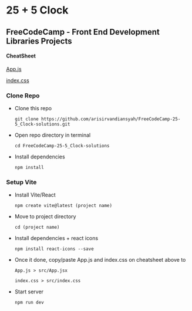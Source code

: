 # 25 + 5 Clock

## FreeCodeCamp - Front End Development Libraries Projects

#### CheatSheet

[App.js](https://github.com/arisirvandiansyah/FreeCodeCamp-25-5_Clock-solutions/blob/main/src/App.jsx)

[index.css](https://github.com/arisirvandiansyah/FreeCodeCamp-25-5_Clock-solutions/blob/main/src/index.css)

### Clone Repo

- Clone this repo

  `git clone https://github.com/arisirvandiansyah/FreeCodeCamp-25-5_Clock-solutions.git`

- Open repo directory in terminal

  `cd FreeCodeCamp-25-5_Clock-solutions`

- Install dependencies

  `npm install`

### Setup Vite

- Install Vite/React

  `npm create vite@latest (project name)`

- Move to project directory

  `cd (project name)`

- Install dependencies + react icons

  `npm install react-icons --save`

- Once it done, copy/paste App.js and index.css on cheatsheet above to

  `App.js > src/App.jsx`

  `index.css > src/index.css`

- Start server

  `npm run dev`
